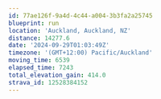 ```yaml
---
id: 77ae126f-9a4d-4c44-a004-3b3fa2a25745
blueprint: run
location: 'Auckland, Auckland, NZ'
distance: 14277.6
date: '2024-09-29T01:03:49Z'
timezone: '(GMT+12:00) Pacific/Auckland'
moving_time: 6539
elapsed_time: 7243
total_elevation_gain: 414.0
strava_id: 12528384152
---
```

